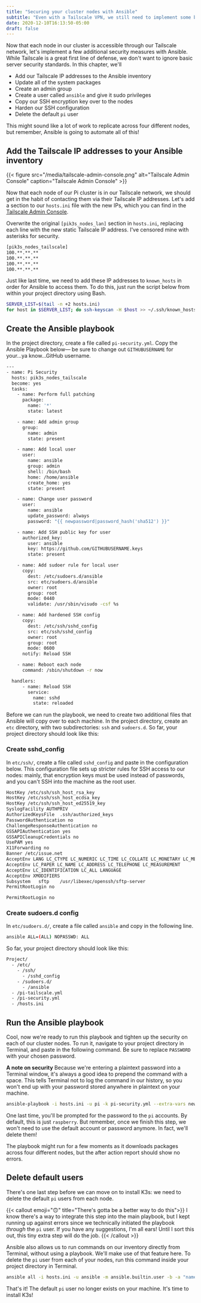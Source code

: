 ```yaml
---
title: "Securing your cluster nodes with Ansible"
subtitle: "Even with a Tailscale VPN, we still need to implement some basic security protocols"
date: 2020-12-10T16:13:50-05:00
draft: false
---
```

Now that each node in our cluster is accessible through our Tailscale network, let's implement a few additional security measures with Ansible. While Tailscale is a great first line of defense, we don't want to ignore basic server security standards. In this chapter, we'll

- Add our Tailscale IP addresses to the Ansible inventory
- Update all of the system packages
- Create an admin group
- Create a user called `ansible` and give it sudo privileges
- Copy our SSH encryption key over to the nodes
- Harden our SSH configuration
- Delete the default `pi` user

This might sound like a lot of work to replicate across four different nodes, but remember, Ansible is going to automate all of this!

## Add the Tailscale IP addresses to your Ansible inventory

{{< figure src="/media/tailscale-admin-console.png" alt="Tailscale Admin Console" caption="Tailscale Admin Console" >}}

Now that each node of our Pi cluster is in our Tailscale network, we should get in the habit of contacting them via their Tailscale IP addresses. Let's add a section to our `hosts.ini` file with the new IPs, which you can find in the [Tailscale Admin Console](https://login.tailscale.com/admin/machines).

Overwrite the original `[pik3s_nodes_lan]` section in `hosts.ini`, replacing each line with the new static Tailscale IP address. I've censored mine with asterisks for security.

```bash
[pik3s_nodes_tailscale]
100.**.**.**
100.**.**.**
100.**.**.**
100.**.**.**
```

Just like last time, we need to add these IP addresses to `known_hosts` in order for Ansible to access them. To do this, just run the script below from within your project directory using Bash.

```bash
SERVER_LIST=$(tail -n +2 hosts.ini)
for host in $SERVER_LIST; do ssh-keyscan -H $host >> ~/.ssh/known_hosts; done
```

## Create the Ansible playbook

In the project directory, create a file called `pi-security.yml`. Copy the Ansible Playbook below— be sure to change out `GITHUBUSERNAME` for your...ya know...GitHub username.

```bash
---
- name: Pi Security
  hosts: pik3s_nodes_tailscale
  become: yes
  tasks:
    - name: Perform full patching
      package:
        name: '*'
        state: latest

    - name: Add admin group
      group:
        name: admin
        state: present

    - name: Add local user
      user:
        name: ansible
        group: admin
        shell: /bin/bash
        home: /home/ansible
        create_home: yes
        state: present

    - name: Change user password
      user:
        name: ansible
        update_password: always
        password: "{{ newpassword|password_hash('sha512') }}"

    - name: Add SSH public key for user
      authorized_key:
        user: ansible
        key: https://github.com/GITHUBUSERNAME.keys
        state: present

    - name: Add sudoer rule for local user
      copy:
        dest: /etc/sudoers.d/ansible
        src: etc/sudoers.d/ansible
        owner: root
        group: root
        mode: 0440
        validate: /usr/sbin/visudo -csf %s

    - name: Add hardened SSH config
      copy:
        dest: /etc/ssh/sshd_config
        src: etc/ssh/sshd_config
        owner: root
        group: root
        mode: 0600
      notify: Reload SSH

    - name: Reboot each node
      command: /sbin/shutdown -r now

  handlers:
      - name: Reload SSH
        service:
          name: sshd
          state: reloaded
```

Before we can run the playbook, we need to create two additional files that Ansible will copy over to each machine. In the project directory, create an `etc` directory, with two subdirectories: `ssh` and `sudoers.d`. So far, your project directory should look like this:

### Create sshd_config

In `etc/ssh/`, create a file called `sshd_config` and paste in the configuration below. This configuration file sets up stricter rules for SSH access to our nodes: mainly, that encryption keys must be used instead of passwords, and you can't SSH into the machine as the root user.

```bash
HostKey /etc/ssh/ssh_host_rsa_key
HostKey /etc/ssh/ssh_host_ecdsa_key
HostKey /etc/ssh/ssh_host_ed25519_key
SyslogFacility AUTHPRIV
AuthorizedKeysFile	.ssh/authorized_keys
PasswordAuthentication no
ChallengeResponseAuthentication no
GSSAPIAuthentication yes
GSSAPICleanupCredentials no
UsePAM yes
X11Forwarding no
Banner /etc/issue.net
AcceptEnv LANG LC_CTYPE LC_NUMERIC LC_TIME LC_COLLATE LC_MONETARY LC_MESSAGES
AcceptEnv LC_PAPER LC_NAME LC_ADDRESS LC_TELEPHONE LC_MEASUREMENT
AcceptEnv LC_IDENTIFICATION LC_ALL LANGUAGE
AcceptEnv XMODIFIERS
Subsystem	sftp	/usr/libexec/openssh/sftp-server
PermitRootLogin no

PermitRootLogin no
```

### Create sudoers.d config

In `etc/sudoers.d/`, create a file called `ansible` and copy in the following line.

```bash
ansible ALL=(ALL) NOPASSWD: ALL
```

So far, your project directory should look like this:

```bash
Project/
  - /etc/
    - /ssh/
      - /sshd_config
    - /sudoers.d/
      - /ansible
  - /pi-tailscale.yml
  - /pi-security.yml
  - /hosts.ini
```

## Run the Ansible playbook

Cool, now we're ready to run this playbook and tighten up the security on each of our cluster nodes. To run it, navigate to your project directory in Terminal, and paste in the following command. Be sure to replace `PASSWORD` with your chosen password.

**A note on security**
Because we're entering a plaintext password into a Terminal window, it's always a good idea to prepend the command with a space. This tells Terminal not to log the command in our history, so you won't end up with your password stored anywhere in plaintext on your machine.

```bash
ansible-playbook -i hosts.ini -u pi -k pi-security.yml --extra-vars newpassword=PASSWORD
```

One last time, you'll be prompted for the password to the `pi` accounts. By default, this is just `raspberry`. But remember, once we finish this step, we won't need to use the default account or password anymore. In fact, we'll delete them!

The playbook might run for a few moments as it downloads packages across four different nodes, but the after action report should show no errors.

## Delete default users

There's one last step before we can move on to install K3s: we need to delete the default `pi` users from each node.

{{< callout emoji="🙃" title="There's gotta be a better way to do this">}}
I know there's a way to integrate this step into the main playbook, but I kept running up against errors since we technically initiated the playbook *through* the `pi` user. If you have any suggestions, I'm all ears! Until I sort this out, this tiny extra step will do the job.
{{< /callout >}}

Ansible also allows us to run commands on our inventory directly from Terminal, without using a playbook. We'll make use of that feature here. To delete the `pi` user from each of your nodes, run this command inside your project directory in Terminal.

```bash
ansible all -i hosts.ini -u ansible -m ansible.builtin.user -b -a "name=pi state=absent remove=yes"
```

That's it! The default `pi` user no longer exists on your machine. It's time to install K3s!